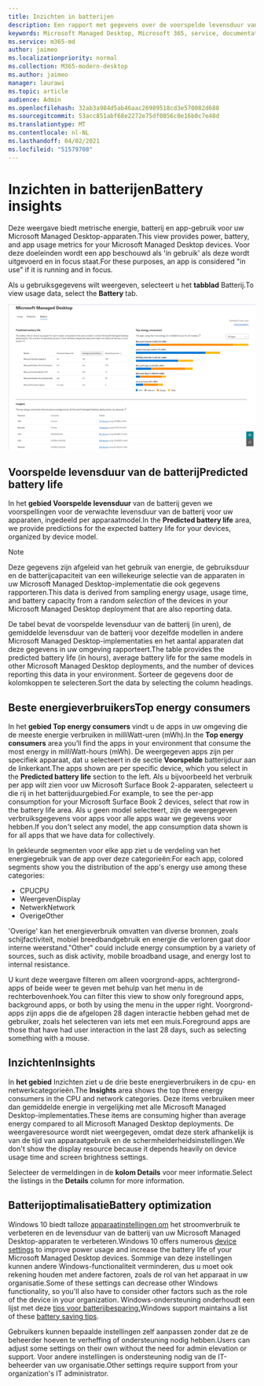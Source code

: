 ```yaml
---
title: Inzichten in batterijen
description: Een rapport met gegevens over de voorspelde levensduur van de batterij en de beste consumenten van stroomverbruikers
keywords: Microsoft Managed Desktop, Microsoft 365, service, documentatie
ms.service: m365-md
author: jaimeo
ms.localizationpriority: normal
ms.collection: M365-modern-desktop
ms.author: jaimeo
manager: laurawi
ms.topic: article
audience: Admin
ms.openlocfilehash: 32ab3a984d5ab46aac26989518cd3e570082d688
ms.sourcegitcommit: 53acc851abf68e2272e75df0856c0e16b0c7e48d
ms.translationtype: MT
ms.contentlocale: nl-NL
ms.lasthandoff: 04/02/2021
ms.locfileid: "51579708"
---
```

# <a name="battery-insights"></a><span data-ttu-id="b655a-104">Inzichten in batterijen</span><span class="sxs-lookup"><span data-stu-id="b655a-104">Battery insights</span></span>
<span data-ttu-id="b655a-105">Deze weergave biedt metrische energie, batterij en app-gebruik voor uw Microsoft Managed Desktop-apparaten.</span><span class="sxs-lookup"><span data-stu-id="b655a-105">This view provides power, battery, and app usage metrics for your Microsoft Managed Desktop devices.</span></span> <span data-ttu-id="b655a-106">Voor deze doeleinden wordt een app beschouwd als 'in gebruik' als deze wordt uitgevoerd en in focus staat.</span><span class="sxs-lookup"><span data-stu-id="b655a-106">For these purposes, an app is considered "in use" if it is running and in focus.</span></span>

<span data-ttu-id="b655a-107">Als u gebruiksgegevens wilt weergeven, selecteert u het **tabblad** Batterij.</span><span class="sxs-lookup"><span data-stu-id="b655a-107">To view usage data, select the **Battery** tab.</span></span>

![Batterijdeelvenster: voorspelde levensduur van de batterij per apparaatmodel in de linkerbovenhoek, beste energieverbruikers (per app) in de rechterbovenhoek, inzichtentabel aan de onderkant.](../../media/insights_battery.png)

## <a name="predicted-battery-life"></a><span data-ttu-id="b655a-110">Voorspelde levensduur van de batterij</span><span class="sxs-lookup"><span data-stu-id="b655a-110">Predicted battery life</span></span>

<span data-ttu-id="b655a-111">In het **gebied Voorspelde levensduur** van de batterij geven we voorspellingen voor de verwachte levensduur van de batterij voor uw apparaten, ingedeeld per apparaatmodel.</span><span class="sxs-lookup"><span data-stu-id="b655a-111">In the **Predicted battery life** area, we provide predictions for the expected battery life for your devices, organized by device model.</span></span>

> [!NOTE]
> <span data-ttu-id="b655a-112">Deze gegevens zijn afgeleid van het gebruik van energie, <em></em> de gebruiksduur en de batterijcapaciteit van een willekeurige selectie van de apparaten in uw Microsoft Managed Desktop-implementatie die ook gegevens rapporteren.</span><span class="sxs-lookup"><span data-stu-id="b655a-112">This data is derived from sampling energy usage, usage time, and battery capacity from a random <em>selection</em> of the devices in your Microsoft Managed Desktop deployment that are also reporting data.</span></span>

<span data-ttu-id="b655a-113">De tabel bevat de voorspelde levensduur van de batterij (in uren), de gemiddelde levensduur van de batterij voor dezelfde modellen in andere Microsoft Managed Desktop-implementaties en het aantal apparaten dat deze gegevens in uw omgeving rapporteert.</span><span class="sxs-lookup"><span data-stu-id="b655a-113">The table provides the predicted battery life (in hours), average battery life for the same models in other Microsoft Managed Desktop deployments, and the number of devices reporting this data in your environment.</span></span> <span data-ttu-id="b655a-114">Sorteer de gegevens door de kolomkoppen te selecteren.</span><span class="sxs-lookup"><span data-stu-id="b655a-114">Sort the data by selecting the column headings.</span></span>



## <a name="top-energy-consumers"></a><span data-ttu-id="b655a-115">Beste energieverbruikers</span><span class="sxs-lookup"><span data-stu-id="b655a-115">Top energy consumers</span></span>

<span data-ttu-id="b655a-116">In het **gebied Top energy consumers** vindt u de apps in uw omgeving die de meeste energie verbruiken in milliWatt-uren (mWh).</span><span class="sxs-lookup"><span data-stu-id="b655a-116">In the **Top energy consumers** area you’ll find the apps in your environment that consume the most energy in milliWatt-hours (mWh).</span></span> <span data-ttu-id="b655a-117">De weergegeven apps zijn per specifiek apparaat, dat u selecteert in de sectie **Voorspelde** batterijduur aan de linkerkant.</span><span class="sxs-lookup"><span data-stu-id="b655a-117">The apps shown are per specific device, which you select in the **Predicted battery life** section to the left.</span></span> <span data-ttu-id="b655a-118">Als u bijvoorbeeld het verbruik per app wilt zien voor uw Microsoft Surface Book 2-apparaten, selecteert u die rij in het batterijduurgebied.</span><span class="sxs-lookup"><span data-stu-id="b655a-118">For example, to see the per-app consumption for your Microsoft Surface Book 2 devices, select that row in the battery life area.</span></span> <span data-ttu-id="b655a-119">Als u geen model selecteert, zijn de weergegeven verbruiksgegevens voor apps voor alle apps waar we gegevens voor hebben.</span><span class="sxs-lookup"><span data-stu-id="b655a-119">If you don't select any model, the app consumption data shown is for all apps that we have data for collectively.</span></span>

 <span data-ttu-id="b655a-120">In gekleurde segmenten voor elke app ziet u de verdeling van het energiegebruik van de app over deze categorieën:</span><span class="sxs-lookup"><span data-stu-id="b655a-120">For each app, colored segments show you the distribution of the app's energy use among these categories:</span></span>

- <span data-ttu-id="b655a-121">CPU</span><span class="sxs-lookup"><span data-stu-id="b655a-121">CPU</span></span>
- <span data-ttu-id="b655a-122">Weergeven</span><span class="sxs-lookup"><span data-stu-id="b655a-122">Display</span></span>
- <span data-ttu-id="b655a-123">Netwerk</span><span class="sxs-lookup"><span data-stu-id="b655a-123">Network</span></span>
- <span data-ttu-id="b655a-124">Overige</span><span class="sxs-lookup"><span data-stu-id="b655a-124">Other</span></span>

<span data-ttu-id="b655a-125">'Overige' kan het energieverbruik omvatten van diverse bronnen, zoals schijfactiviteit, mobiel breedbandgebruik en energie die verloren gaat door interne weerstand.</span><span class="sxs-lookup"><span data-stu-id="b655a-125">"Other" could include energy consumption by a variety of sources, such as disk activity, mobile broadband usage, and energy lost to internal resistance.</span></span> 

<span data-ttu-id="b655a-126">U kunt deze weergave filteren om alleen voorgrond-apps, achtergrond-apps of beide weer te geven met behulp van het menu in de rechterbovenhoek.</span><span class="sxs-lookup"><span data-stu-id="b655a-126">You can filter this view to show only foreground apps, background apps, or both by using the menu in the upper right.</span></span> <span data-ttu-id="b655a-127">Voorgrond-apps zijn apps die de afgelopen 28 dagen interactie hebben gehad met de gebruiker, zoals het selecteren van iets met een muis.</span><span class="sxs-lookup"><span data-stu-id="b655a-127">Foreground apps are those that have had user interaction in the last 28 days, such as selecting something with a mouse.</span></span>

## <a name="insights"></a><span data-ttu-id="b655a-128">Inzichten</span><span class="sxs-lookup"><span data-stu-id="b655a-128">Insights</span></span>

<span data-ttu-id="b655a-129">In **het gebied** Inzichten ziet u de drie beste energieverbruikers in de cpu- en netwerkcategorieën.</span><span class="sxs-lookup"><span data-stu-id="b655a-129">The **Insights** area shows the top three energy consumers in the CPU and network categories.</span></span> <span data-ttu-id="b655a-130">Deze items verbruiken meer dan gemiddelde energie in vergelijking met alle Microsoft Managed Desktop-implementaties.</span><span class="sxs-lookup"><span data-stu-id="b655a-130">These items are consuming higher than average energy compared to all Microsoft Managed Desktop deployments.</span></span> <span data-ttu-id="b655a-131">De weergaveresource wordt niet weergegeven, omdat deze sterk afhankelijk is van de tijd van apparaatgebruik en de schermhelderheidsinstellingen.</span><span class="sxs-lookup"><span data-stu-id="b655a-131">We don't show the display resource because it depends heavily on device usage time and screen brightness settings.</span></span> 

<span data-ttu-id="b655a-132">Selecteer de vermeldingen in de **kolom Details** voor meer informatie.</span><span class="sxs-lookup"><span data-stu-id="b655a-132">Select the listings in the **Details** column for more information.</span></span>

## <a name="battery-optimization"></a><span data-ttu-id="b655a-133">Batterijoptimalisatie</span><span class="sxs-lookup"><span data-stu-id="b655a-133">Battery optimization</span></span>

<span data-ttu-id="b655a-134">Windows 10 biedt talloze [apparaatinstellingen om](https://support.microsoft.com/help/20443/windows-10-battery-saving-tips) het stroomverbruik te verbeteren en de levensduur van de batterij van uw Microsoft Managed Desktop-apparaten te verbeteren.</span><span class="sxs-lookup"><span data-stu-id="b655a-134">Windows 10 offers numerous [device settings](https://support.microsoft.com/help/20443/windows-10-battery-saving-tips) to improve power usage and increase the battery life of your Microsoft Managed Desktop devices.</span></span> <span data-ttu-id="b655a-135">Sommige van deze instellingen kunnen andere Windows-functionaliteit verminderen, dus u moet ook rekening houden met andere factoren, zoals de rol van het apparaat in uw organisatie.</span><span class="sxs-lookup"><span data-stu-id="b655a-135">Some of these settings can decrease other Windows functionality, so you'll also have to consider other factors such as the role of the device in your organization.</span></span> <span data-ttu-id="b655a-136">Windows-ondersteuning onderhoudt een lijst met deze [tips voor batterijbesparing.](https://support.microsoft.com/help/20443/windows-10-battery-saving-tips)</span><span class="sxs-lookup"><span data-stu-id="b655a-136">Windows support maintains a list of these [battery saving tips](https://support.microsoft.com/help/20443/windows-10-battery-saving-tips).</span></span>

<span data-ttu-id="b655a-137">Gebruikers kunnen bepaalde instellingen zelf aanpassen zonder dat ze de beheerder hoeven te verheffing of ondersteuning nodig hebben.</span><span class="sxs-lookup"><span data-stu-id="b655a-137">Users can adjust some settings on their own without the need for admin elevation or support.</span></span> <span data-ttu-id="b655a-138">Voor andere instellingen is ondersteuning nodig van de IT-beheerder van uw organisatie.</span><span class="sxs-lookup"><span data-stu-id="b655a-138">Other settings require support from your organization's IT administrator.</span></span>
